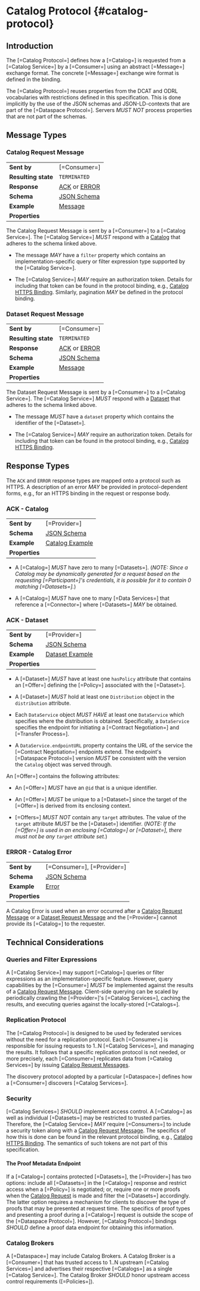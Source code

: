 # Catalog Protocol {#catalog-protocol}

## Introduction

The [=Catalog Protocol=] defines how a [=Catalog=] is requested from a [=Catalog Service=] by a [=Consumer=] using an
abstract [=Message=] exchange format. The concrete [=Message=] exchange wire format is defined in the binding.

The [=Catalog Protocol=] reuses properties from the DCAT and ODRL vocabularies with restrictions defined in this
specification. This is done implicitly by the use of the JSON schemas and JSON-LD-contexts that are part of the [=Dataspace Protocol=].
Servers _MUST NOT_ process properties that are not part of the schemas.

## Message Types

### Catalog Request Message

|                     |                                                                                             |
|---------------------|---------------------------------------------------------------------------------------------|
| **Sent by**         | [=Consumer=]                                                                                |
| **Resulting state** | `TERMINATED`                                                                                |
| **Response**        | [ACK](#ack-catalog) or [ERROR](#error-catalog-error)                                        |
| **Schema**          | [JSON Schema](message/schema/catalog-request-message-schema.json)                           |
| **Example**         | [Message](message/example/catalog-request-message.json)                                     |
| **Properties**      | <p data-include="message/table/catalogrequestmessage.html" data-include-format="html"></p> |

The Catalog Request Message is sent by a [=Consumer=] to a [=Catalog Service=].
The [=Catalog Service=] _MUST_ respond with a [Catalog](#ack-catalog) that adheres to the schema linked above.

- The message _MAY_ have a `filter` property which contains an implementation-specific query or filter expression type
  supported by the [=Catalog Service=].

- The [=Catalog Service=] _MAY_ require an authorization token. Details for
  including that token can be found in the protocol binding, e.g., [Catalog HTTPS Binding](#catalog-https-binding).
  Similarly, pagination _MAY_ be defined in the protocol binding.

### Dataset Request Message

|                     |                                                                                             |
|---------------------|---------------------------------------------------------------------------------------------|
| **Sent by**         | [=Consumer=]                                                                                |
| **Resulting state** | `TERMINATED`                                                                                |
| **Response**        | [ACK](#ack-catalog) or [ERROR](#error-catalog-error)                                        |
| **Schema**          | [JSON Schema](message/schema/dataset-request-message-schema.json)                           |
| **Example**         | [Message](message/example/dataset-request-message.json)                                     |
| **Properties**      | <p data-include="message/table/datasetrequestmessage.html" data-include-format="html"></p> |

The Dataset Request Message is sent by a [=Consumer=] to a [=Catalog Service=].
The [=Catalog Service=] _MUST_ respond with a [Dataset](#ack-dataset) that adheres to the schema linked above.

- The message _MUST_ have a `dataset` property which contains the identifier of the [=Dataset=].

- The [=Catalog Service=] _MAY_ require an authorization token. Details for
  including that token can be found in the protocol binding, e.g., [Catalog HTTPS Binding](#catalog-https-binding).

## Response Types

The `ACK` and `ERROR` response types are mapped onto a protocol such as HTTPS. A description of an error _MAY_ be
provided in protocol-dependent forms, e.g., for an HTTPS binding in the request or response body.

### ACK - Catalog

|                |                                                                                  |
|----------------|----------------------------------------------------------------------------------|
| **Sent by**    | [=Provider=]                                                                     |
| **Schema**     | [JSON Schema](message/schema/catalog-schema.json)                                |
| **Example**    | [Catalog Example](message/example/catalog.json)                                  |
| **Properties**      | <p data-include="message/table/rootcatalog.html" data-include-format="html"></p> |

- A [=Catalog=] _MUST_ have zero to many [=Datasets=]. (_NOTE: Since a Catalog may be dynamically generated for a request based on the requesting [=Participant=]'s credentials, it is possible for it to contain 0 matching [=Datasets=]._)

- A [=Catalog=] _MUST_ have one to many [=Data Services=] that reference a [=Connector=] where [=Datasets=] _MAY_ be obtained.

### ACK - Dataset

|                |                                                                               |
|----------------|-------------------------------------------------------------------------------|
| **Sent by**    | [=Provider=]                                                                  |
| **Schema**     | [JSON Schema](message/schema/dataset-schema.json)                             |
| **Example**    | [Dataset Example](message/example/dataset.json)                               |
| **Properties**      | <p data-include="message/table/dataset.html" data-include-format="html"></p> |

- A [=Dataset=] _MUST_ have at least one `hasPolicy` attribute that contains an [=Offer=] defining the [=Policy=] associated with the [=Dataset=].

- A [=Dataset=] _MUST_ hold at least one `Distribution` object in the `distribution` attribute.

- Each `DataService` object _MUST HAVE_ at least one `DataService` which specifies where the distribution is obtained. 
  Specifically, a `DataService` specifies the endpoint for initiating a [=Contract Negotiation=] and [=Transfer Process=].

- A `DataService.endpointURL` property contains the URL of the service the [=Contract Negotiation=] endpoints extend. The
  endpoint's [=Dataspace Protocol=] version _MUST_ be consistent with the version the `Catalog` object was served through.

An [=Offer=] contains the following attributes:

- An [=Offer=] _MUST_ have an `@id` that is a unique identifier.

- An [=Offer=] _MUST_ be unique to a [=Dataset=] since the target of the [=Offer=] is derived from its enclosing context.

- [=Offers=] _MUST NOT_ contain any `target` attributes. The value of the `target` attribute _MUST_ be the [=Dataset=] identifier. (_NOTE: If the [=Offer=] is used in an enclosing [=Catalog=] or [=Dataset=], there must not be any `target` attribute set._)

### ERROR - Catalog Error

|                |                                                                                    |
|----------------|------------------------------------------------------------------------------------|
| **Sent by**    | [=Consumer=], [=Provider=]                                                         |
| **Schema**     | [JSON Schema](message/schema/catalog-error-schema.json)                            |
| **Example**    | [Error](message/example/catalog-error.json)                                        |
| **Properties**      | <p data-include="message/table/catalogerror.html" data-include-format="html"></p> |

A Catalog Error is used when an error occurred after a [Catalog Request Message](#catalog-request-message) or
a [Dataset Request Message](#dataset-request-message) and the [=Provider=] cannot provide its [=Catalog=] to the requester.

## Technical Considerations

### Queries and Filter Expressions

A [=Catalog Service=] may support [=Catalog=] queries or filter expressions as an
implementation-specific feature. However, query capabilities by the [=Consumer=] _MUST_ be implemented 
against the results of a [Catalog Request Message](#catalog-request-message). Client-side querying can
be scaled by periodically crawling
the [=Provider=]'s [=Catalog Services=], caching
the results, and executing queries against the locally-stored [=Catalogs=].

### Replication Protocol

The [=Catalog Protocol=] is designed to be used by federated services without the need for a replication protocol.
Each [=Consumer=] is responsible for issuing requests to
1..N [=Catalog Services=], and managing the results. It follows that a specific
replication protocol is not needed, or more precisely, each [=Consumer=] replicates data
from [=Catalog Services=] by issuing [Catalog Request Messages](#catalog-request-message).

The discovery protocol adopted by a particular [=Dataspace=] defines how
a [=Consumer=] discovers [=Catalog Services=].

### Security

[=Catalog Services=] _SHOULD_ implement access control. 
A [=Catalog=] as well as individual [=Datasets=] may be restricted to trusted
parties. Therefore, the [=Catalog Service=] _MAY_
require [=Consumers=] to include a security token along with
a [Catalog Request Message](#catalog-request-message). The specifics of how this is done can be found in the relevant
protocol binding, e.g., [Catalog HTTPS Binding](#catalog-https-binding). The semantics of such tokens are not part
of this specification.

#### The Proof Metadata Endpoint

If a [=Catalog=] contains protected [=Datasets=], the [=Provider=] has two options: include
all [=Datasets=] in the [=Catalog=] response and restrict access when a [=Policy=] is
negotiated; or, require one or more proofs when the [Catalog Request](#catalog-request-message) is made and filter
the [=Datasets=] accordingly. The latter option requires a mechanism for clients to
discover the type of proofs that may be presented at request time. The specifics of proof types and presenting a proof
during a [=Catalog=] request is outside the scope of the [=Dataspace Protocol=].
However, [=Catalog Protocol=] bindings _SHOULD_ define a proof data endpoint for
obtaining this information.

### Catalog Brokers

A [=Dataspace=] may include Catalog Brokers. A Catalog Broker is
a [=Consumer=] that has trusted access to 1..N
upstream [=Catalog Services=] and advertises their
respective [=Catalogs=] as a
single [=Catalog Service=]. The Catalog Broker _SHOULD_ honor upstream access
control requirements ([=Policies=]).
